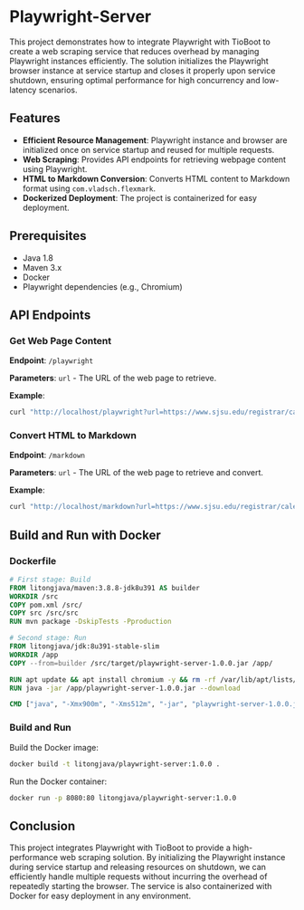 # Playwright-Server

This project demonstrates how to integrate Playwright with TioBoot to create a web scraping service that reduces overhead by managing Playwright instances efficiently. The solution initializes the Playwright browser instance at service startup and closes it properly upon service shutdown, ensuring optimal performance for high concurrency and low-latency scenarios.

## Features

- **Efficient Resource Management**: Playwright instance and browser are initialized once on service startup and reused for multiple requests.
- **Web Scraping**: Provides API endpoints for retrieving webpage content using Playwright.
- **HTML to Markdown Conversion**: Converts HTML content to Markdown format using `com.vladsch.flexmark`.
- **Dockerized Deployment**: The project is containerized for easy deployment.

## Prerequisites

- Java 1.8
- Maven 3.x
- Docker
- Playwright dependencies (e.g., Chromium)

## API Endpoints

### Get Web Page Content

**Endpoint**: `/playwright`

**Parameters**: `url` - The URL of the web page to retrieve.

**Example**:
```bash
curl "http://localhost/playwright?url=https://www.sjsu.edu/registrar/calendar/fall-2024.php"
```

### Convert HTML to Markdown

**Endpoint**: `/markdown`

**Parameters**: `url` - The URL of the web page to retrieve and convert.

**Example**:
```bash
curl "http://localhost/markdown?url=https://www.sjsu.edu/registrar/calendar/fall-2024.php"
```

## Build and Run with Docker

### Dockerfile

```Dockerfile
# First stage: Build
FROM litongjava/maven:3.8.8-jdk8u391 AS builder
WORKDIR /src
COPY pom.xml /src/
COPY src /src/src
RUN mvn package -DskipTests -Pproduction

# Second stage: Run
FROM litongjava/jdk:8u391-stable-slim
WORKDIR /app
COPY --from=builder /src/target/playwright-server-1.0.0.jar /app/

RUN apt update && apt install chromium -y && rm -rf /var/lib/apt/lists/* /var/cache/apt/archives/*
RUN java -jar /app/playwright-server-1.0.0.jar --download

CMD ["java", "-Xmx900m", "-Xms512m", "-jar", "playwright-server-1.0.0.jar"]
```

### Build and Run

Build the Docker image:

```bash
docker build -t litongjava/playwright-server:1.0.0 .
```

Run the Docker container:

```bash
docker run -p 8080:80 litongjava/playwright-server:1.0.0
```

## Conclusion

This project integrates Playwright with TioBoot to provide a high-performance web scraping solution. By initializing the Playwright instance during service startup and releasing resources on shutdown, we can efficiently handle multiple requests without incurring the overhead of repeatedly starting the browser. The service is also containerized with Docker for easy deployment in any environment.
